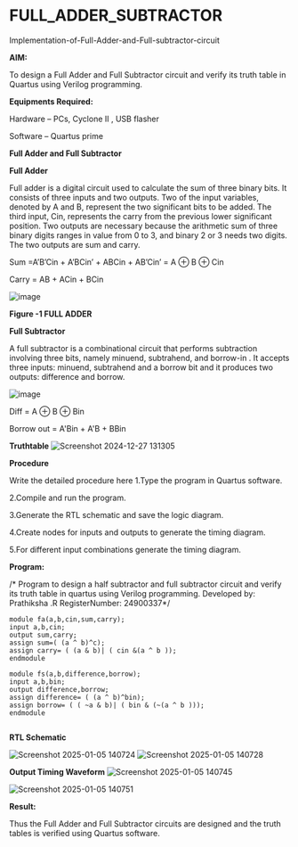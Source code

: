 # FULL_ADDER_SUBTRACTOR

Implementation-of-Full-Adder-and-Full-subtractor-circuit

**AIM:**

To design a Full Adder and Full Subtractor circuit and verify its truth table in Quartus using Verilog programming.

**Equipments Required:**

Hardware – PCs, Cyclone II , USB flasher

Software – Quartus prime

**Full Adder and Full Subtractor**

**Full Adder**

Full adder is a digital circuit used to calculate the sum of three binary bits. It consists of three inputs and two outputs. Two of the input variables, denoted by A and B, represent the two significant bits to be added. The third input, Cin, represents the carry from the previous lower significant position. Two outputs are necessary because the arithmetic sum of three binary digits ranges in value from 0 to 3, and binary 2 or 3 needs two digits. The two outputs are sum and carry.

Sum =A’B’Cin + A’BCin’ + ABCin + AB’Cin’ = A ⊕ B ⊕ Cin 

Carry = AB + ACin + BCin

![image](https://github.com/naavaneetha/FULL_ADDER_SUBTRACTOR/assets/154305477/0f30ba51-5ffb-4198-845f-18e054f675e7)

**Figure -1 FULL ADDER**

**Full Subtractor**

A full subtractor is a combinational circuit that performs subtraction involving three bits, namely minuend, subtrahend, and borrow-in . It accepts three inputs: minuend, subtrahend and a borrow bit and it produces two outputs: difference and borrow.

![image](https://github.com/naavaneetha/FULL_ADDER_SUBTRACTOR/assets/154305477/02b24f51-ab51-4304-9ad6-7b81ffc1ead5)

Diff = A ⊕ B ⊕ Bin 

Borrow out = A'Bin + A'B + BBin

**Truthtable**
![Screenshot 2024-12-27 131305](https://github.com/user-attachments/assets/f2687425-622f-4427-8980-323a7032d6af)


**Procedure**

Write the detailed procedure here
1.Type the program in Quartus software.

2.Compile and run the program.

3.Generate the RTL schematic and save the logic diagram.

4.Create nodes for inputs and outputs to generate the timing diagram.

5.For different input combinations generate the timing diagram.

**Program:**

/* Program to design a half subtractor and full subtractor circuit and verify its truth table in quartus using Verilog programming. 
Developed by: Prathiksha .R RegisterNumber: 24900337*/
```
module fa(a,b,cin,sum,carry);
input a,b,cin;
output sum,carry;
assign sum=( (a ^ b)^c);
assign carry= ( (a & b)| ( cin &(a ^ b ));
endmodule

module fs(a,b,difference,borrow);
input a,b,bin;
output difference,borrow;
assign difference= ( (a ^ b)^bin);
assign borrow= ( ( ~a & b)| ( bin & (~(a ^ b )));
endmodule


```
**RTL Schematic**

![Screenshot 2025-01-05 140724](https://github.com/user-attachments/assets/cc476308-c633-4d7b-b7ff-8b808f86f02a)
![Screenshot 2025-01-05 140728](https://github.com/user-attachments/assets/914ec701-fa00-4afb-b1c5-18c71131186b)


**Output Timing Waveform**
![Screenshot 2025-01-05 140745](https://github.com/user-attachments/assets/f89512e7-1a91-460a-9bfa-42de90a8747f)

![Screenshot 2025-01-05 140751](https://github.com/user-attachments/assets/800ebf05-af55-4436-a628-703d7ae3ea64)


**Result:**

Thus the Full Adder and Full Subtractor circuits are designed and the truth tables is verified using Quartus software.



